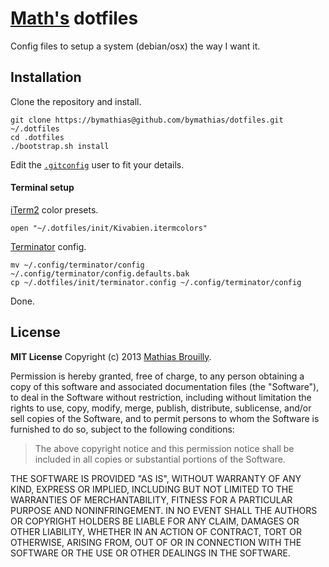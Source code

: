 # [Math's](https://github.com/bymathias/dotfiles "Mathias Brouilly") dotfiles

Config files to setup a system (debian/osx) the way I want it.

## Installation

Clone the repository and install.

    git clone https://bymathias@github.com/bymathias/dotfiles.git ~/.dotfiles
    cd .dotfiles
    ./bootstrap.sh install

Edit the [`.gitconfig`](https://github.com/bymathias/dotfiles/blob/master/git/.gitconfig#L1 ".gitconfig") user to fit your details.

#### Terminal setup

[iTerm2](http://www.iterm2.com/) color presets.

    open "~/.dotfiles/init/Kivabien.itermcolors"

[Terminator](http://gnometerminator.blogspot.nl/p/introduction.html) config.

    mv ~/.config/terminator/config ~/.config/terminator/config.defaults.bak
    cp ~/.dotfiles/init/terminator.config ~/.config/terminator/config

Done.

## License

**MIT License** Copyright (c) 2013 [Mathias Brouilly](http://mathias.brouilly.fr).

Permission is hereby granted, free of charge, to any person obtaining a copy of this software and 
associated documentation files (the "Software"), to deal in the Software without restriction, 
including without limitation the rights to use, copy, modify, merge, publish, distribute, sublicense,
and/or sell copies of the Software, and to permit persons to whom the Software is furnished to do so,
subject to the following conditions:

> The above copyright notice and this permission notice shall be included in all copies or substantial 
portions of the Software.

THE SOFTWARE IS PROVIDED "AS IS", WITHOUT WARRANTY OF ANY KIND, EXPRESS OR IMPLIED, INCLUDING BUT NOT 
LIMITED TO THE WARRANTIES OF MERCHANTABILITY, FITNESS FOR A PARTICULAR PURPOSE AND NONINFRINGEMENT. 
IN NO EVENT SHALL THE AUTHORS OR COPYRIGHT HOLDERS BE LIABLE FOR ANY CLAIM, DAMAGES OR OTHER LIABILITY, 
WHETHER IN AN ACTION OF CONTRACT, TORT OR OTHERWISE, ARISING FROM, OUT OF OR IN CONNECTION WITH THE 
SOFTWARE OR THE USE OR OTHER DEALINGS IN THE SOFTWARE.
